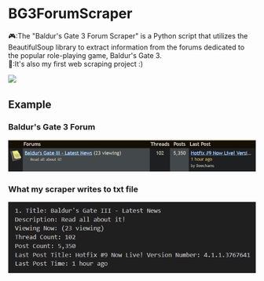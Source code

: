 # BG3ForumScraper
🎮:The "Baldur's Gate 3 Forum Scraper" is a Python script that utilizes the BeautifulSoup library to extract information from the forums dedicated to the popular role-playing game, Baldur's Gate 3.<br>
🥇:It's also my first web scraping project :)

![](https://github.com/caglayagmuricerr/BG3ForumScraper/blob/master/bg3-forum-scraper/bg3-forum-scraper.py%20-%20web-scraper%20-%20Visual%20Studio%20Code%202023-10-07%2019-52-23.gif)

## Example
### Baldur's Gate 3 Forum
![](https://github.com/caglayagmuricerr/BG3ForumScraper/blob/master/bg3-forum-scraper/forum.png) 
### What my scraper writes to txt file
![](https://github.com/caglayagmuricerr/BG3ForumScraper/blob/master/bg3-forum-scraper/example.png)
